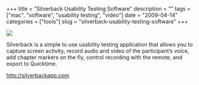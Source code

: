 +++
title = "Silverback Usability Testing Software"
description = ""
tags = ["mac", "software", "usability testing", "video"]
date = "2009-04-14"
categories = ["tools"]
slug = "silverback-usability-testing-software"
+++


<div class="tool-screenshot mb1"><a href="http://silverbackapp.com/"><img id="bluga-thumbnail-2795" class="bluga-thumbnail custom" src="//media.konigi.com/bluga/
wt5230de546d4c6_custom.jpg"/></a></div><p>Silverback is a simple to use usability testing application that allows you to capture screen activity, record audio and video of the participant’s voice, add chapter markers on the fly, control recording with the remote, and export to Quicktime.</p>
  
<p><a href="http://silverbackapp.com/">http://silverbackapp.com</a></p>
      
